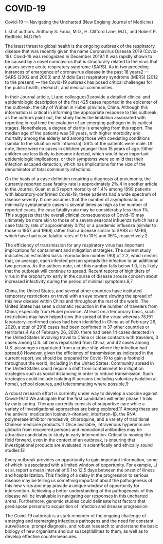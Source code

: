# COVID-19
Covid-19 — Navigating the Uncharted
(New Englang Journal of Medicine)

List of authors.
Anthony S. Fauci, M.D., H. Clifford Lane, M.D., and Robert R. Redfield, M.D.Ref: 

The latest threat to global health is the ongoing outbreak of the respiratory disease that was recently given the name Coronavirus Disease 2019 (Covid-19). Covid-19 was recognized in December 2019.1 It was rapidly shown to be caused by a novel coronavirus that is structurally related to the virus that causes severe acute respiratory syndrome (SARS). As in two preceding instances of emergence of coronavirus disease in the past 18 years2 — SARS (2002 and 2003) and Middle East respiratory syndrome (MERS) (2012 to the present) — the Covid-19 outbreak has posed critical challenges for the public health, research, and medical communities.

In their Journal article, Li and colleagues3 provide a detailed clinical and epidemiologic description of the first 425 cases reported in the epicenter of the outbreak: the city of Wuhan in Hubei province, China. Although this information is critical in informing the appropriate response to this outbreak, as the authors point out, the study faces the limitation associated with reporting in real time the evolution of an emerging pathogen in its earliest stages. Nonetheless, a degree of clarity is emerging from this report. The median age of the patients was 59 years, with higher morbidity and mortality among the elderly and among those with coexisting conditions (similar to the situation with influenza); 56% of the patients were male. Of note, there were no cases in children younger than 15 years of age. Either children are less likely to become infected, which would have important epidemiologic implications, or their symptoms were so mild that their infection escaped detection, which has implications for the size of the denominator of total community infections.

On the basis of a case definition requiring a diagnosis of pneumonia, the currently reported case fatality rate is approximately 2%.4 In another article in the Journal, Guan et al.5 report mortality of 1.4% among 1099 patients with laboratory-confirmed Covid-19; these patients had a wide spectrum of disease severity. If one assumes that the number of asymptomatic or minimally symptomatic cases is several times as high as the number of reported cases, the case fatality rate may be considerably less than 1%. This suggests that the overall clinical consequences of Covid-19 may ultimately be more akin to those of a severe seasonal influenza (which has a case fatality rate of approximately 0.1%) or a pandemic influenza (similar to those in 1957 and 1968) rather than a disease similar to SARS or MERS, which have had case fatality rates of 9 to 10% and 36%, respectively.2

The efficiency of transmission for any respiratory virus has important implications for containment and mitigation strategies. The current study indicates an estimated basic reproduction number (R0) of 2.2, which means that, on average, each infected person spreads the infection to an additional two persons. As the authors note, until this number falls below 1.0, it is likely that the outbreak will continue to spread. Recent reports of high titers of virus in the oropharynx early in the course of disease arouse concern about increased infectivity during the period of minimal symptoms.6,7

China, the United States, and several other countries have instituted temporary restrictions on travel with an eye toward slowing the spread of this new disease within China and throughout the rest of the world. The United States has seen a dramatic reduction in the number of travelers from China, especially from Hubei province. At least on a temporary basis, such restrictions may have helped slow the spread of the virus: whereas 78,191 laboratory-confirmed cases had been identified in China as of February 26, 2020, a total of 2918 cases had been confirmed in 37 other countries or territories.4 As of February 26, 2020, there had been 14 cases detected in the United States involving travel to China or close contacts with travelers, 3 cases among U.S. citizens repatriated from China, and 42 cases among U.S. passengers repatriated from a cruise ship where the infection had spread.8 However, given the efficiency of transmission as indicated in the current report, we should be prepared for Covid-19 to gain a foothold throughout the world, including in the United States. Community spread in the United States could require a shift from containment to mitigation strategies such as social distancing in order to reduce transmission. Such strategies could include isolating ill persons (including voluntary isolation at home), school closures, and telecommuting where possible.9

A robust research effort is currently under way to develop a vaccine against Covid-19.10 We anticipate that the first candidates will enter phase 1 trials by early spring. Therapy currently consists of supportive care while a variety of investigational approaches are being explored.11 Among these are the antiviral medication lopinavir–ritonavir, interferon-1β, the RNA polymerase inhibitor remdesivir, chloroquine, and a variety of traditional Chinese medicine products.11 Once available, intravenous hyperimmune globulin from recovered persons and monoclonal antibodies may be attractive candidates to study in early intervention. Critical to moving the field forward, even in the context of an outbreak, is ensuring that investigational products are evaluated in scientifically and ethically sound studies.12

Every outbreak provides an opportunity to gain important information, some of which is associated with a limited window of opportunity. For example, Li et al. report a mean interval of 9.1 to 12.5 days between the onset of illness and hospitalization. This finding of a delay in the progression to serious disease may be telling us something important about the pathogenesis of this new virus and may provide a unique window of opportunity for intervention. Achieving a better understanding of the pathogenesis of this disease will be invaluable in navigating our responses in this uncharted arena. Furthermore, genomic studies could delineate host factors that predispose persons to acquisition of infection and disease progression.

The Covid-19 outbreak is a stark reminder of the ongoing challenge of emerging and reemerging infectious pathogens and the need for constant surveillance, prompt diagnosis, and robust research to understand the basic biology of new organisms and our susceptibilities to them, as well as to develop effective countermeasures.
